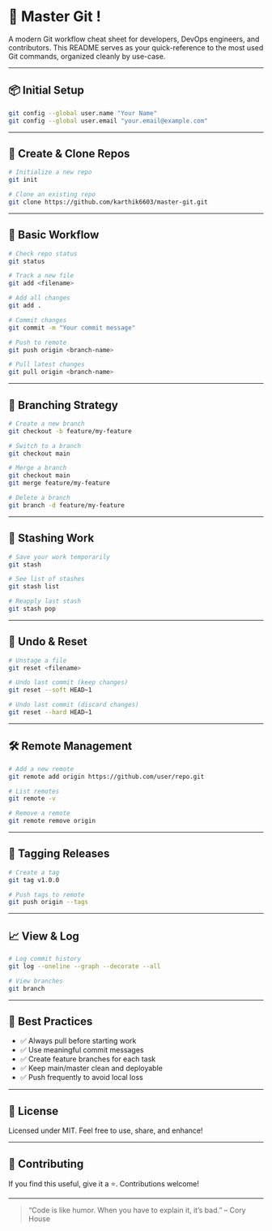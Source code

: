 # 🚀 Master Git !

A modern Git workflow cheat sheet for developers, DevOps engineers, and contributors. This README serves as your quick-reference to the most used Git commands, organized cleanly by use-case.

---

## 📦 Initial Setup

```bash
git config --global user.name "Your Name"
git config --global user.email "your.email@example.com"
```

---

## 🧱 Create & Clone Repos

```bash
# Initialize a new repo
git init

# Clone an existing repo
git clone https://github.com/karthik6603/master-git.git
```

---

## 📂 Basic Workflow

```bash
# Check repo status
git status

# Track a new file
git add <filename>

# Add all changes
git add .

# Commit changes
git commit -m "Your commit message"

# Push to remote
git push origin <branch-name>

# Pull latest changes
git pull origin <branch-name>
```

---

## 🌿 Branching Strategy

```bash
# Create a new branch
git checkout -b feature/my-feature

# Switch to a branch
git checkout main

# Merge a branch
git checkout main
git merge feature/my-feature

# Delete a branch
git branch -d feature/my-feature
```

---

## 🧠 Stashing Work

```bash
# Save your work temporarily
git stash

# See list of stashes
git stash list

# Reapply last stash
git stash pop
```

---

## 🧼 Undo & Reset

```bash
# Unstage a file
git reset <filename>

# Undo last commit (keep changes)
git reset --soft HEAD~1

# Undo last commit (discard changes)
git reset --hard HEAD~1
```

---

## 🛠️ Remote Management

```bash
# Add a new remote
git remote add origin https://github.com/user/repo.git

# List remotes
git remote -v

# Remove a remote
git remote remove origin
```

---

## 🎯 Tagging Releases

```bash
# Create a tag
git tag v1.0.0

# Push tags to remote
git push origin --tags
```

---

## 📈 View & Log

```bash
# Log commit history
git log --oneline --graph --decorate --all

# View branches
git branch
```

---

## 🧪 Best Practices

- ✅ Always pull before starting work
- ✅ Use meaningful commit messages
- ✅ Create feature branches for each task
- ✅ Keep main/master clean and deployable
- ✅ Push frequently to avoid local loss

---

## 📄 License

Licensed under MIT. Feel free to use, share, and enhance!

---

## 🤝 Contributing

If you find this useful, give it a ⭐. Contributions welcome!

---

> “Code is like humor. When you have to explain it, it’s bad.” – Cory House
